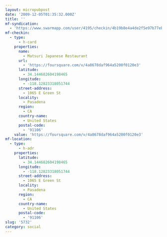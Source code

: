 ```yaml
---
layout: micropubpost
date: '2009-12-05T01:35:32.000Z'
title: ''
mf-syndication:
  - 'https://www.swarmapp.com/user/4195/checkin/4b19b8e4a4de2f5e97b77ebb'
mf-checkin:
  - type:
      - h-card
    properties:
      name:
        - Matsuri Japanese Restaurant
      url:
        - 'https://foursquare.com/v/4a8678daf964a5200f0120e3'
      latitude:
        - 34.144682604198465
      longitude:
        - -118.12823318051744
      street-address:
        - 1065 E Green St
      locality:
        - Pasadena
      region:
        - CA
      country-name:
        - United States
      postal-code:
        - '91106'
    value: 'https://foursquare.com/v/4a8678daf964a5200f0120e3'
mf-location:
  - type:
      - h-adr
    properties:
      latitude:
        - 34.144682604198465
      longitude:
        - -118.12823318051744
      street-address:
        - 1065 E Green St
      locality:
        - Pasadena
      region:
        - CA
      country-name:
        - United States
      postal-code:
        - '91106'
slug: '5732'
category: social
---
```

